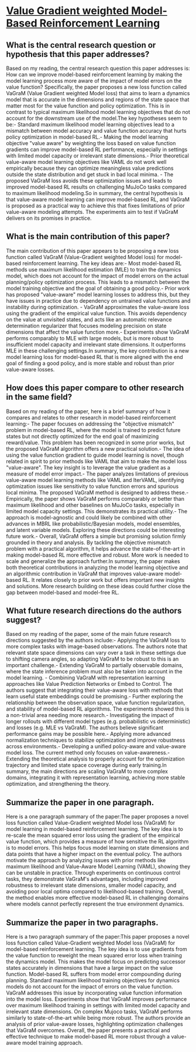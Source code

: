 # [Value Gradient weighted Model-Based Reinforcement Learning](https://arxiv.org/abs/2204.01464)

## What is the central research question or hypothesis that this paper addresses?

Based on my reading, the central research question this paper addresses is: How can we improve model-based reinforcement learning by making the model learning process more aware of the impact of model errors on the value function? Specifically, the paper proposes a new loss function called VaGraM (Value Gradient weighted Model loss) that aims to learn a dynamics model that is accurate in the dimensions and regions of the state space that matter most for the value function and policy optimization. This is in contrast to typical maximum likelihood model learning objectives that do not account for the downstream use of the model.The key hypotheses seem to be:- Standard maximum likelihood model learning objectives lead to a mismatch between model accuracy and value function accuracy that hurts policy optimization in model-based RL.- Making the model learning objective "value aware" by weighting the loss based on value function gradients can improve model-based RL performance, especially in settings with limited model capacity or irrelevant state dimensions.- Prior theoretical value-aware model learning objectives like VAML do not work well empirically because they can optimize meaningless value predictions outside the state distribution and get stuck in bad local minima. - The proposed VaGraM loss avoids these optimization issues and leads to improved model-based RL results on challenging MuJoCo tasks compared to maximum likelihood modeling.So in summary, the central hypothesis is that value-aware model learning can improve model-based RL, and VaGraM is proposed as a practical way to achieve this that fixes limitations of prior value-aware modeling attempts. The experiments aim to test if VaGraM delivers on its promises in practice.


## What is the main contribution of this paper?

The main contribution of this paper appears to be proposing a new loss function called VaGraM (Value-Gradient weighted Model loss) for model-based reinforcement learning. The key ideas are:- Most model-based RL methods use maximum likelihood estimation (MLE) to train the dynamics model, which does not account for the impact of model errors on the actual planning/policy optimization process. This leads to a mismatch between the model training objective and the goal of obtaining a good policy.- Prior work has proposed "value-aware" model learning losses to address this, but they have issues in practice due to dependency on untrained value functions and instability during optimization. - VaGraM approximates the value-aware loss using the gradient of the empirical value function. This avoids dependency on the value at unvisited states, and acts like an automatic relevance determination regularizer that focuses modeling precision on state dimensions that affect the value function more.- Experiments show VaGraM performs comparably to MLE with large models, but is more robust to insufficient model capacity and irrelevant state dimensions. It outperforms MLE in these challenging settings.In summary, the key contribution is a new model learning loss for model-based RL that is more aligned with the end goal of finding a good policy, and is more stable and robust than prior value-aware losses.


## How does this paper compare to other research in the same field?

Based on my reading of the paper, here is a brief summary of how it compares and relates to other research in model-based reinforcement learning:- The paper focuses on addressing the "objective mismatch" problem in model-based RL, where the model is trained to predict future states but not directly optimized for the end goal of maximizing reward/value. This problem has been recognized in some prior works, but the proposed VaGraM algorithm offers a new practical solution.- The idea of using the value function gradient to guide model learning is novel, though related in spirit to prior methods like VAML that aim to make the model loss "value-aware". The key insight is to leverage the value gradient as a measure of model error impact.- The paper analyzes limitations of previous value-aware model learning methods like VAML and IterVAML, identifying optimization issues like sensitivity to value function errors and spurious local minima. The proposed VaGraM method is designed to address these.- Empirically, the paper shows VaGraM performs comparably or better than maximum likelihood and other baselines on MuJoCo tasks, especially in limited model capacity settings. This demonstrates its practical utility.- The approach is model-agnostic and could likely be combined with other advances in MBRL like probabilistic/Bayesian models, model ensembles, and latent variable models. Exploring these directions could be interesting future work.- Overall, VaGraM offers a simple but promising solution firmly grounded in theory and analysis. By tackling the objective mismatch problem with a practical algorithm, it helps advance the state-of-the-art in making model-based RL more effective and robust. More work is needed to scale and generalize the approach further.In summary, the paper makes both theoretical contributions in analyzing the model learning objective and an algorithmic contribution in VaGraM that improves value-aware model-based RL. It relates closely to prior work but offers important new insights and solutions. More research building on these ideas could further close the gap between model-based and model-free RL.


## What future research directions do the authors suggest?

Based on my reading of the paper, some of the main future research directions suggested by the authors include:- Applying the VaGraM loss to more complex tasks with image-based observations. The authors note that relevant state space dimensions can vary over a task in these settings due to shifting camera angles, so adapting VaGraM to be robust to this is an important challenge.- Extending VaGraM to partially observable domains, where the state inference problem must also be taken into account in the model learning. - Combining VaGraM with representation learning approaches like Value Prediction Networks or Embed to Control. The authors suggest that integrating their value-aware loss with methods that learn useful state embeddings could be promising.- Further exploring the relationship between the observation space, value function regularization, and stability of model-based RL algorithms. The experiments showed this is a non-trivial area needing more research.- Investigating the impact of longer rollouts with different model types (e.g. probabilistic vs deterministic) and losses (e.g. MLE vs VaGraM). The authors believe significant performance gains may be possible here.- Applying more advanced normalization techniques to stabilize optimization and improve robustness across environments.- Developing a unified policy-aware and value-aware model loss. The current method only focuses on value-awareness.- Extending the theoretical analysis to properly account for the optimization trajectory and limited state space coverage during early training.In summary, the main directions are scaling VaGraM to more complex domains, integrating it with representation learning, achieving more stable optimization, and strengthening the theory.


## Summarize the paper in one paragraph.

Here is a one paragraph summary of the paper:The paper proposes a novel loss function called Value-Gradient weighted Model loss (VaGraM) for model learning in model-based reinforcement learning. The key idea is to re-scale the mean squared error loss using the gradient of the empirical value function, which provides a measure of how sensitive the RL algorithm is to model errors. This helps focus model learning on state dimensions and data points that have a higher impact on the eventual policy. The authors motivate the approach by analyzing issues with prior methods like maximum likelihood and Value-Aware Model Learning (VAML), showing they can be unstable in practice. Through experiments on continuous control tasks, they demonstrate VaGraM's advantages, including improved robustness to irrelevant state dimensions, smaller model capacity, and avoiding poor local optima compared to likelihood-based training. Overall, the method enables more effective model-based RL in challenging domains where models cannot perfectly represent the true environment dynamics.


## Summarize the paper in two paragraphs.

Here is a two paragraph summary of the paper:This paper proposes a novel loss function called Value-Gradient weighted Model loss (VaGraM) for model-based reinforcement learning. The key idea is to use gradients from the value function to reweight the mean squared error loss when training the dynamics model. This makes the model focus on predicting successor states accurately in dimensions that have a large impact on the value function. Model-based RL suffers from model error compounding during planning. Standard maximum likelihood training objectives for dynamics models do not account for the impact of errors on the value function. VaGraM addresses this issue by incorporating value function information into the model loss. Experiments show that VaGraM improves performance over maximum likelihood training in settings with limited model capacity and irrelevant state dimensions. On complex Mujoco tasks, VaGraM performs similarly to state-of-the-art while being more robust. The authors provide an analysis of prior value-aware losses, highlighting optimization challenges that VaGraM overcomes. Overall, the paper presents a practical and effective technique to make model-based RL more robust through a value-aware model training approach.
